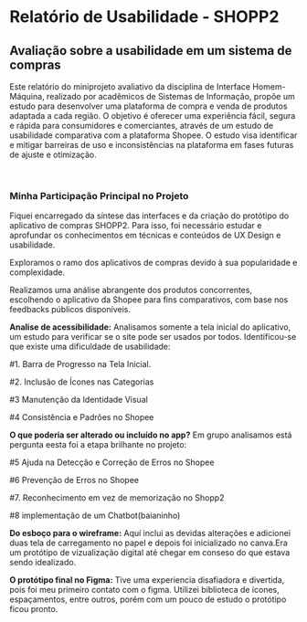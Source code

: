<h1>Relatório de Usabilidade - SHOPP2</h1>

<h2>Avaliação sobre a usabilidade em um sistema de compras</h2>

Este relatório do miniprojeto avaliativo da disciplina de Interface Homem-Máquina, realizado por acadêmicos de Sistemas de Informação, propõe um estudo para desenvolver uma plataforma de compra e venda de produtos adaptada a cada região. 
O objetivo é oferecer uma experiência fácil, segura e rápida para consumidores e comerciantes, através de um estudo de usabilidade comparativa com a plataforma Shopee. O estudo visa identificar e mitigar barreiras de uso e inconsistências na plataforma em fases futuras de ajuste e otimização.

<br>

<h3>Minha Participação Principal no Projeto</h3>
Fiquei encarregado da síntese das interfaces e da criação do protótipo do aplicativo de compras SHOPP2. Para isso, foi necessário estudar e aprofundar os conhecimentos em técnicas e conteúdos de UX Design e usabilidade.

Exploramos o ramo dos aplicativos de compras devido à sua popularidade e complexidade.

Realizamos uma análise abrangente dos produtos concorrentes, escolhendo o aplicativo da Shopee para fins comparativos, com base nos feedbacks públicos disponíveis.

**Analise de acessibilidade:** Analisamos somente a tela inicial do aplicativo, um estudo para verificar se o site pode ser usados por todos. Identificou-se que existe uma dificuldade de usabilidade:

#1. Barra de Progresso na Tela Inicial.

#2. Inclusão de Ícones nas Categorias

#3 Manutenção da Identidade Visual

#4 Consistência e Padrões no Shopee

**O que poderia ser alterado ou incluído no app?** Em grupo analisamos está pergunta eesta foi a etapa brilhante no projeto:

#5 Ajuda na Detecção e Correção de Erros no Shopee

#6 Prevenção de Erros no Shopee

#7. Reconhecimento em vez de memorização no Shopp2

#8 implementação de um Chatbot(baianinho)

**Do esboço para o wireframe:**
Aquí inclui as devidas alterações e adicionei duas tela de carregamento no papel e depois foi inicializado no canva.Era um protótipo de vizualização digital até chegar em conseso do que estava sendo idealizado.

**O protótipo final  no Figma:**
Tive uma experiencia disafiadora e divertida, pois foi meu primeiro contato com o figma. Utilizei biblioteca de ícones, espaçamentos, entre outros, porém com um pouco de estudo o protótipo ficou pronto.





